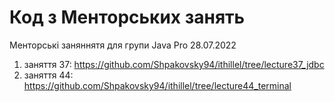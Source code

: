 # Код з Менторських занять

Менторські заняннятя для групи Java Pro 28.07.2022

1. заняття 37: https://github.com/Shpakovsky94/ithillel/tree/lecture37_jdbc
1. заняття 44: https://github.com/Shpakovsky94/ithillel/tree/lecture44_terminal
